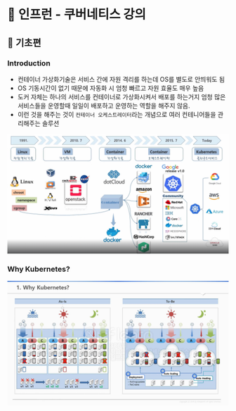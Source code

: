 # :book: 인프런 - 쿠버네티스 강의

## :pushpin: 기초편

### Introduction
- 컨테이너 가상화기술은 서비스 간에 자원 격리를 하는데 OS를 별도로 안띄워도 됨
- OS 기동시간이 없기 때문에 자동화 시 엄청 빠르고 자원 효율도 매우 높음 
- 도커 자체는 하나의 서비스를 컨테이너로 가상화시켜서 배포를 하는거지 엄청 많은 서비스들을 운영할때 일일이 배포하고 운영하는 역할을 해주지 않음.
- 이런 것을 해주는 것이 `컨테이너 오케스트레이터`라는 개념으로 여러 컨테니어들을 관리해주는 솔루션

![](images/1.png)


### Why Kubernetes?

![](images/img.png)


